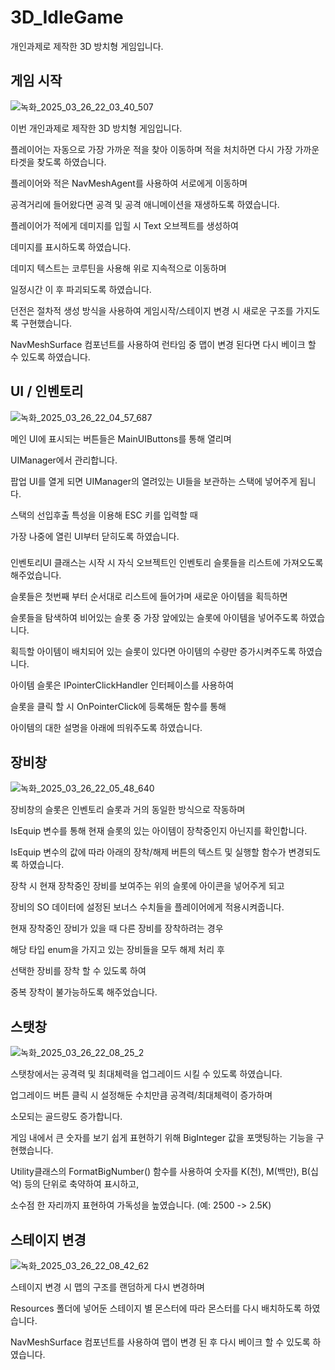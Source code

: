 # 3D_IdleGame

개인과제로 제작한 3D 방치형 게임입니다.

 ## 게임 시작
![녹화_2025_03_26_22_03_40_507](https://github.com/user-attachments/assets/bc7ded61-5b0c-4255-ad3e-30c721dc5528)


이번 개인과제로 제작한 3D 방치형 게임입니다.


플레이어는 자동으로 가장 가까운 적을 찾아 이동하며 적을 처치하면 다시 가장 가까운 타겟을 찾도록 하였습니다.


플레이어와 적은 NavMeshAgent를 사용하여 서로에게 이동하며


공격거리에 들어왔다면 공격 및 공격 애니메이션을 재생하도록 하였습니다.


플레이어가 적에게 데미지를 입힐 시 Text 오브젝트를 생성하여 


데미지를 표시하도록 하였습니다.


데미지 텍스트는 코루틴을 사용해 위로 지속적으로 이동하며


일정시간 이 후 파괴되도록 하였습니다.


던전은 절차적 생성 방식을 사용하여 게임시작/스테이지 변경 시 새로운 구조를 가지도록 구현했습니다.


NavMeshSurface 컴포넌트를 사용하여 런타임 중 맵이 변경 된다면 다시 베이크 할 수 있도록 하였습니다.


## UI / 인벤토리
![녹화_2025_03_26_22_04_57_687](https://github.com/user-attachments/assets/3abc38a6-1000-4527-8b87-27c28275c667)



메인 UI에 표시되는 버튼들은 MainUIButtons를 통해 열리며 


UIManager에서 관리합니다.


팝업 UI를 열게 되면 UIManager의 열려있는 UI들을 보관하는 스택에 넣어주게 됩니다.


스택의 선입후출 특성을 이용해 ESC 키를 입력할 때


가장 나중에 열린 UI부터 닫히도록 하였습니다.


###


인벤토리UI 클래스는 시작 시 자식 오브젝트인 인벤토리 슬롯들을 리스트에 가져오도록 해주었습니다.


슬롯들은 첫번째 부터 순서대로 리스트에 들어가며 새로운 아이템을 획득하면


슬롯들을 탐색하여 비어있는 슬롯 중 가장 앞에있는 슬롯에 아이템을 넣어주도록 하였습니다.


획득할 아이템이 배치되어 있는 슬롯이 있다면 아이템의 수량만 증가시켜주도록 하였습니다.


아이템 슬롯은 IPointerClickHandler 인터페이스를 사용하여


슬롯을 클릭 할 시 OnPointerClick에 등록해둔 함수를 통해


아이템의 대한 설명을 아래에 띄워주도록 하였습니다.


## 장비창
![녹화_2025_03_26_22_05_48_640](https://github.com/user-attachments/assets/b22736bc-267f-4fcd-96f3-df19ff2fe91b)


장비창의 슬롯은 인벤토리 슬롯과 거의 동일한 방식으로 작동하며


IsEquip 변수를 통해 현재 슬롯의 있는 아이템이 장착중인지 아닌지를 확인합니다.


IsEquip 변수의 값에 따라 아래의 장착/해제 버튼의 텍스트 및 실행할 함수가 변경되도록 하였습니다.


장착 시 현재 장착중인 장비를 보여주는 위의 슬롯에 아이콘을 넣어주게 되고


장비의 SO 데이터에 설정된 보너스 수치들을 플레이어에게 적용시켜줍니다.


현재 장착중인 장비가 있을 때 다른 장비를 장착하려는 경우


해당 타입 enum을 가지고 있는 장비들을 모두 해제 처리 후


선택한 장비를 장착 할 수 있도록 하여


중복 장착이 불가능하도록 해주었습니다.


## 스탯창
![녹화_2025_03_26_22_08_25_2](https://github.com/user-attachments/assets/33b3bde6-5918-4f19-a888-6841c976ed9d)


스탯창에서는 공격력 및 최대체력을 업그레이드 시킬 수 있도록 하였습니다.


업그레이드 버튼 클릭 시 설정해둔 수치만큼 공격력/최대체력이 증가하며


소모되는 골드량도 증가합니다.


게임 내에서 큰 숫자를 보기 쉽게 표현하기 위해 BigInteger 값을 포맷팅하는 기능을 구현했습니다. 


Utility클래스의 FormatBigNumber() 함수를 사용하여 숫자를 K(천), M(백만), B(십억) 등의 단위로 축약하여 표시하고, 


소수점 한 자리까지 표현하여 가독성을 높였습니다. (예: 2500 -> 2.5K)


## 스테이지 변경
![녹화_2025_03_26_22_08_42_62](https://github.com/user-attachments/assets/01716b0c-1ab0-4ac7-93e5-fee0638aa8f1)


스테이지 변경 시 맵의 구조를 랜덤하게 다시 변경하며


Resources 폴더에 넣어둔 스테이지 별 몬스터에 따라 몬스터를 다시 배치하도록 하였습니다.


NavMeshSurface 컴포넌트를 사용하여 맵이 변경 된 후 다시 베이크 할 수 있도록 하였습니다.

